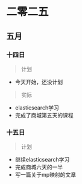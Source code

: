 # 二零二五

## 五月

### 十四日

> 计划

- 今天开始，还没计划

> 实际

- elasticsearch学习
- 完成了商城第五天的课程

### 十五日

> 计划

- 继续elasticsearch学习
- 完成商城六天的一半
- 写一篇关于mp映射的文章





















